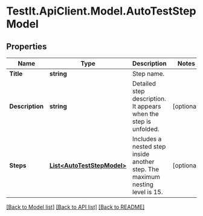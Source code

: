 # TestIt.ApiClient.Model.AutoTestStepModel

## Properties

Name | Type | Description | Notes
------------ | ------------- | ------------- | -------------
**Title** | **string** | Step name. | 
**Description** | **string** | Detailed step description. It appears when the step is unfolded. | [optional] 
**Steps** | [**List&lt;AutoTestStepModel&gt;**](AutoTestStepModel.md) | Includes a nested step inside another step. The maximum nesting level is 15. | [optional] 

[[Back to Model list]](../README.md#documentation-for-models) [[Back to API list]](../README.md#documentation-for-api-endpoints) [[Back to README]](../README.md)

